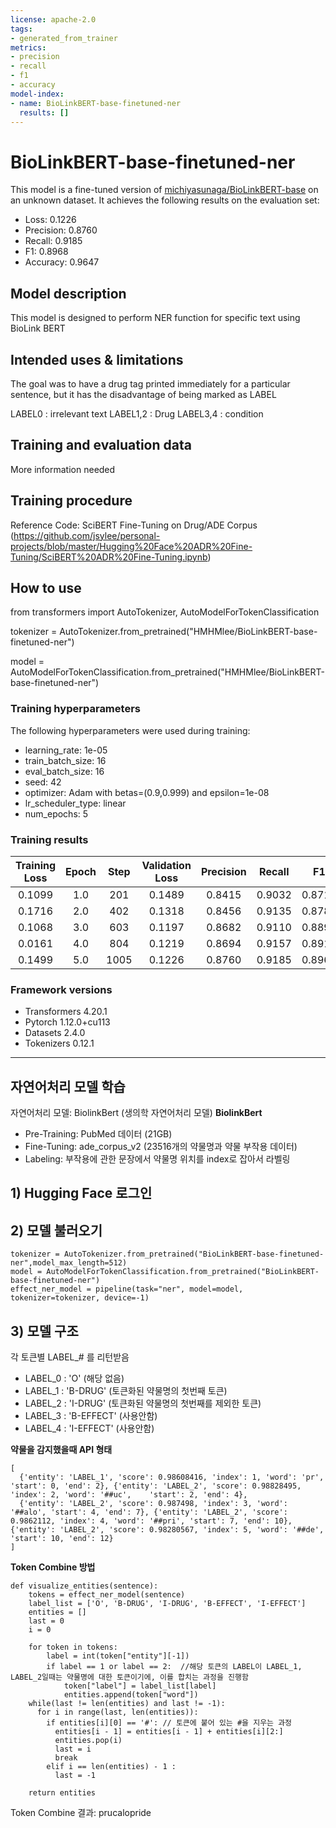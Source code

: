 ```yaml
---
license: apache-2.0
tags:
- generated_from_trainer
metrics:
- precision
- recall
- f1
- accuracy
model-index:
- name: BioLinkBERT-base-finetuned-ner
  results: []
---
```


<!-- This model card has been generated automatically according to the information the Trainer had access to. You
should probably proofread and complete it, then remove this comment. -->

# BioLinkBERT-base-finetuned-ner

This model is a fine-tuned version of [michiyasunaga/BioLinkBERT-base](https://huggingface.co/michiyasunaga/BioLinkBERT-base) on an unknown dataset.
It achieves the following results on the evaluation set:
- Loss: 0.1226
- Precision: 0.8760
- Recall: 0.9185
- F1: 0.8968
- Accuracy: 0.9647

## Model description

This model is designed to perform NER function for specific text using BioLink BERT

## Intended uses & limitations

The goal was to have a drug tag printed immediately for a particular sentence, but it has the disadvantage of being marked as LABEL

LABEL0 : irrelevant text
LABEL1,2 : Drug
LABEL3,4 : condition

## Training and evaluation data

More information needed

## Training procedure

Reference Code: SciBERT Fine-Tuning on Drug/ADE Corpus (https://github.com/jsylee/personal-projects/blob/master/Hugging%20Face%20ADR%20Fine-Tuning/SciBERT%20ADR%20Fine-Tuning.ipynb) 

## How to use

from transformers import AutoTokenizer, AutoModelForTokenClassification

tokenizer = AutoTokenizer.from_pretrained("HMHMlee/BioLinkBERT-base-finetuned-ner")

model = AutoModelForTokenClassification.from_pretrained("HMHMlee/BioLinkBERT-base-finetuned-ner")

### Training hyperparameters

The following hyperparameters were used during training:
- learning_rate: 1e-05
- train_batch_size: 16
- eval_batch_size: 16
- seed: 42
- optimizer: Adam with betas=(0.9,0.999) and epsilon=1e-08
- lr_scheduler_type: linear
- num_epochs: 5

### Training results

| Training Loss | Epoch | Step | Validation Loss | Precision | Recall | F1     | Accuracy |
|:-------------:|:-----:|:----:|:---------------:|:---------:|:------:|:------:|:--------:|
| 0.1099        | 1.0   | 201  | 0.1489          | 0.8415    | 0.9032 | 0.8713 | 0.9566   |
| 0.1716        | 2.0   | 402  | 0.1318          | 0.8456    | 0.9135 | 0.8782 | 0.9597   |
| 0.1068        | 3.0   | 603  | 0.1197          | 0.8682    | 0.9110 | 0.8891 | 0.9641   |
| 0.0161        | 4.0   | 804  | 0.1219          | 0.8694    | 0.9157 | 0.8919 | 0.9639   |
| 0.1499        | 5.0   | 1005 | 0.1226          | 0.8760    | 0.9185 | 0.8968 | 0.9647   |


### Framework versions

- Transformers 4.20.1
- Pytorch 1.12.0+cu113
- Datasets 2.4.0
- Tokenizers 0.12.1


---
## 자연어처리 모델 학습
자연어처리 모델: BiolinkBert (생의학 자연어처리 모델)
**BiolinkBert** 
- Pre-Training: PubMed 데이터 (21GB)
- Fine-Tuning: ade_corpus_v2 (23516개의 약물명과 약물 부작용 데이터)
- Labeling: 부작용에 관한 문장에서 약물명 위치를 index로 잡아서 라벨링

## 1) Hugging Face 로그인
## 2) 모델 불러오기
```
tokenizer = AutoTokenizer.from_pretrained("BioLinkBERT-base-finetuned-ner",model_max_length=512)
model = AutoModelForTokenClassification.from_pretrained("BioLinkBERT-base-finetuned-ner")
effect_ner_model = pipeline(task="ner", model=model, tokenizer=tokenizer, device=-1)
```
## 3) 모델 구조
각 토큰별 LABEL_# 를 리턴받음

- LABEL_0 : 'O' (해당 없음)
- LABEL_1 : 'B-DRUG' (토큰화된 약물명의 첫번째 토큰)
- LABEL_2 : 'I-DRUG' (토큰화된 약물명의 첫번째를 제외한 토큰)
- LABEL_3 : 'B-EFFECT' (사용안함)
- LABEL_4 : 'I-EFFECT' (사용안함)

**약물을 감지했을때 API 형태**
```
[
  {'entity': 'LABEL_1', 'score': 0.98608416, 'index': 1, 'word': 'pr', 'start': 0, 'end': 2}, {'entity': 'LABEL_2', 'score': 0.98828495, 'index': 2, 'word': '##uc',    'start': 2, 'end': 4}, 
  {'entity': 'LABEL_2', 'score': 0.987498, 'index': 3, 'word': '##alo', 'start': 4, 'end': 7}, {'entity': 'LABEL_2', 'score': 0.9862112, 'index': 4, 'word': '##pri', 'start': 7, 'end': 10}, {'entity': 'LABEL_2', 'score': 0.98280567, 'index': 5, 'word': '##de', 'start': 10, 'end': 12}
]
```

**Token Combine 방법**

```
def visualize_entities(sentence):
    tokens = effect_ner_model(sentence)
    label_list = ['O', 'B-DRUG', 'I-DRUG', 'B-EFFECT', 'I-EFFECT']
    entities = []
    last = 0
    i = 0

    for token in tokens:
        label = int(token["entity"][-1])
        if label == 1 or label == 2:  //해당 토큰의 LABEL이 LABEL_1, LABEL_2일때는 약물명에 대한 토큰이기에, 이를 합치는 과정을 진행함
            token["label"] = label_list[label]
            entities.append(token["word"])
    while(last != len(entities) and last != -1):
      for i in range(last, len(entities)):
        if entities[i][0] == '#': // 토큰에 붙어 있는 #을 지우는 과정
          entities[i - 1] = entities[i - 1] + entities[i][2:]
          entities.pop(i)
          last = i
          break
        elif i == len(entities) - 1 :
          last = -1
    
    return entities
```

Token Combine 결과: prucalopride
